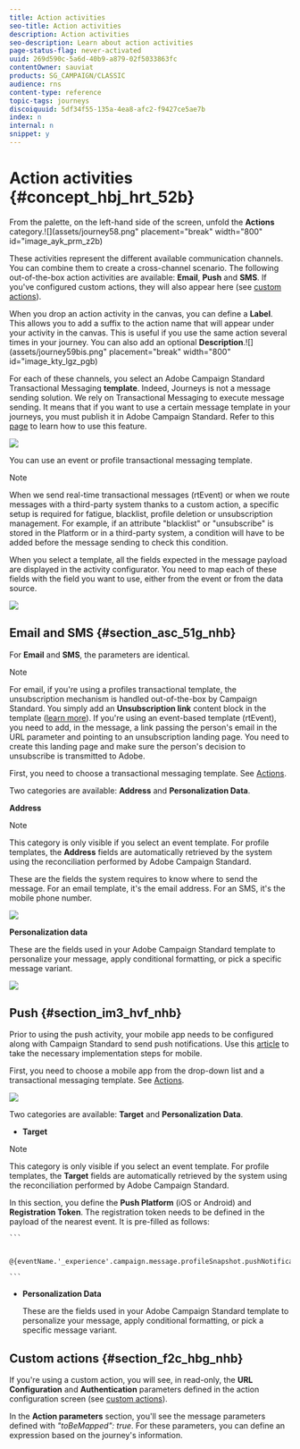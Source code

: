 ```yaml
---
title: Action activities
seo-title: Action activities
description: Action activities
seo-description: Learn about action activities
page-status-flag: never-activated
uuid: 269d590c-5a6d-40b9-a879-02f5033863fc
contentOwner: sauviat
products: SG_CAMPAIGN/CLASSIC
audience: rns
content-type: reference
topic-tags: journeys
discoiquuid: 5df34f55-135a-4ea8-afc2-f9427ce5ae7b
index: n
internal: n
snippet: y
---
```


# Action activities {#concept_hbj_hrt_52b}

From the palette, on the left-hand side of the screen, unfold the **Actions** category.![](assets/journey58.png" placement="break" width="800" id="image_ayk_prm_z2b)

These activities represent the different available communication channels. You can combine them to create a cross-channel scenario. The following out-of-the-box action activities are available: **Email**, **Push** and **SMS**. If you've configured custom actions, they will also appear here (see [custom actions](custom.md)).

When you drop an action activity in the canvas, you can define a **Label**. This allows you to add a suffix to the action name that will appear under your activity in the canvas. This is useful if you use the same action several times in your journey. You can also add an optional **Description**.![](assets/journey59bis.png" placement="break" width="800" id="image_kty_lgz_pgb)


For each of these channels, you select an Adobe Campaign Standard Transactional Messaging **template**. Indeed, Journeys is not a message sending solution. We rely on Transactional Messaging to execute message sending. It means that if you want to use a certain message template in your journeys, you must publish it in Adobe Campaign Standard. Refer to this [page](https://docs.adobe.com/content/help/en/campaign-standard/using/communication-channels/transactional-messaging/about-transactional-messaging.html) to learn how to use this feature.

![](assets/journey59.png)

You can use an event or profile transactional messaging template.

>[!NOTE]
>
>When we send real-time transactional messages (rtEvent) or when we route messages with a third-party system thanks to a custom action, a specific setup is required for fatigue, blacklist, profile deletion or unsubscription management. For example, if an attribute "blacklist" or "unsubscribe" is stored in the Platform or in a third-party system, a condition will have to be added before the message sending to check this condition.

When you select a template, all the fields expected in the message payload are displayed in the activity configurator. You need to map each of these fields with the field you want to use, either from the event or from the data source.

![](assets/journey60.png)

## Email and SMS {#section_asc_51g_nhb}

For **Email** and **SMS**, the parameters are identical.

>[!NOTE]
>
>For email, if you're using a profiles transactional template, the unsubscription mechanism is handled out-of-the-box by Campaign Standard. You simply add an **Unsubscription link** content block in the template ([learn more](https://docs.adobe.com/content/help/en/campaign-standard/using/communication-channels/transactional-messaging/about-transactional-messaging.html)). If you're using an event-based template (rtEvent), you need to add, in the message, a link passing the person's email in the URL parameter and pointing to an unsubscription landing page. You need to create this landing page and make sure the person's decision to unsubscribe is transmitted to Adobe.

First, you need to choose a transactional messaging template. See [Actions](journeyaction.md#concept_hbj_hrt_52b).

Two categories are available: **Address** and **Personalization Data**.

**Address**

>[!NOTE]
>
>This category is only visible if you select an event template. For profile templates, the **Address** fields are automatically retrieved by the system using the reconciliation performed by Adobe Campaign Standard.
    
These are the fields the system requires to know where to send the message. For an email template, it's the email address. For an SMS, it's the mobile phone number.

![](assets/journey61.png)

**Personalization data**

These are the fields used in your Adobe Campaign Standard template to personalize your message, apply conditional formatting, or pick a specific message variant. 

![](assets/journey62.png)

## Push {#section_im3_hvf_nhb}

Prior to using the push activity, your mobile app needs to be configured along with Campaign Standard to send push notifications. Use this [article](https://helpx.adobe.com/campaign/kb/integrate-mobile-sdk.html) to take the necessary implementation steps for mobile.

First, you need to choose a mobile app from the drop-down list and a transactional messaging template. See [Actions](journeyaction.md#concept_hbj_hrt_52b).

![](assets/journey62bis.png)

Two categories are available: **Target** and **Personalization Data**.

* **Target**

>[!NOTE]
>
>This category is only visible if you select an event template. For profile templates, the **Target** fields are automatically retrieved by the system using the reconciliation performed by Adobe Campaign Standard.
    
In this section, you define the **Push Platform** (iOS or Android) and **Registration Token**. The registration token needs to be defined in the payload of the nearest event. It is pre-filled as follows:

    ```

        @{eventName.'_experience'.campaign.message.profileSnapshot.pushNotificationTokens.first().token}

    ```
* **Personalization Data**

    These are the fields used in your Adobe Campaign Standard template to personalize your message, apply conditional formatting, or pick a specific message variant. 

## Custom actions {#section_f2c_hbg_nhb}

If you're using a custom action, you will see, in read-only, the **URL Configuration** and **Authentication** parameters defined in the action configuration screen (see [custom actions](custom.md)).

In the **Action parameters** section, you'll see the message parameters defined with _"toBeMapped": true_. For these parameters, you can define an expression based on the journey's information.

